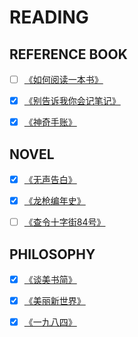 # READING

## REFERENCE BOOK

* [ ] [《如何阅读一本书》](./《如何阅读一本书》.md)  
  
* [x] [《别告诉我你会记笔记》](./《别告诉我你会记笔记》.md)  
  
* [x] [《神奇手账》](./《神奇手账》.md)


## NOVEL

* [x] [《无声告白》](./《无声告白》.md)

* [x] [《龙枪编年史》](./《龙枪编年史》.md)  

* [ ] [《查令十字街84号》](./《查令十字街84号》.md)


## PHILOSOPHY

* [x] [《谈美书简》](./《谈美书简》.md)

* [x] [《美丽新世界》](./《美丽新世界》.md)

* [x] [《一九八四》](./《一九八四》.md)


